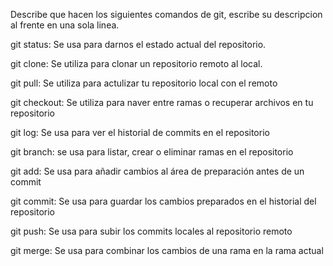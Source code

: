 Describe que hacen los siguientes comandos de git, escribe su descripcion al frente en una sola linea.

git status: Se usa para darnos el estado actual del repositorio.

git clone: Se utiliza para clonar un repositorio remoto al local.

git pull: Se utiliza para actulizar tu repositorio local con el remoto

git checkout: Se utiliza para naver entre ramas o recuperar archivos en tu repositorio

git log: Se usa para ver el historial de commits en el repositorio

git branch: se usa para listar, crear o eliminar ramas en el repositorio

git add: Se usa para añadir cambios al área de preparación  antes de un commit

git commit: Se usa para guardar los cambios preparados en el historial del repositorio

git push: Se usa para subir los commits locales al repositorio remoto

git merge: Se usa para combinar los cambios de una rama en la rama actual
